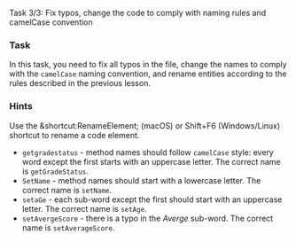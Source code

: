 Task 3/3: Fix typos, change the code to comply with naming rules and camelCase convention

### Task

In this task, you need to fix all typos in the file, change the names to comply with the `camelCase` naming convention,
and rename entities according to the rules described in the previous lesson.

### Hints

<div class="hint" title="Shortcut for Rename refactoring">
  Use the &shortcut:RenameElement; (macOS) or Shift+F6 (Windows/Linux) shortcut to rename a code element.
</div>

<div class="hint" title="Naming hint">

- `getgradestatus` - method names should follow `сamelCase` style: every word except the first starts with an uppercase letter. The correct name is `getGradeStatus`.
- `SetName` - method names should start with a lowercase letter. The correct name is `setName`.
- `setaGe` - each sub-word except the first should start with an uppercase letter. The correct name is `setAge`.
- `setAvergeScore` - there is a typo in the _Averge_ sub-word. The correct name is `setAverageScore`.

</div>
